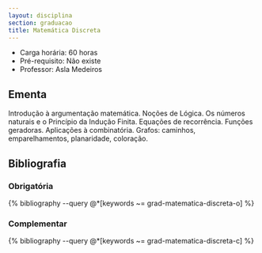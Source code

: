 ```yaml
---
layout: disciplina
section: graduacao
title: Matemática Discreta
---
```


- Carga horária: 60 horas 
- Pré-requisito: Não existe
- Professor: Asla Medeiros

## Ementa

Introdução à argumentação matemática. Noções de Lógica. Os números
naturais e o Princípio da Indução Finita. Equações de
recorrência. Funções geradoras. Aplicações à combinatória. Grafos:
caminhos, emparelhamentos, planaridade, coloração.

## Bibliografia

### Obrigatória

{% bibliography --query @*[keywords ~= grad-matematica-discreta-o] %}

### Complementar

{% bibliography --query @*[keywords ~= grad-matematica-discreta-c] %}
